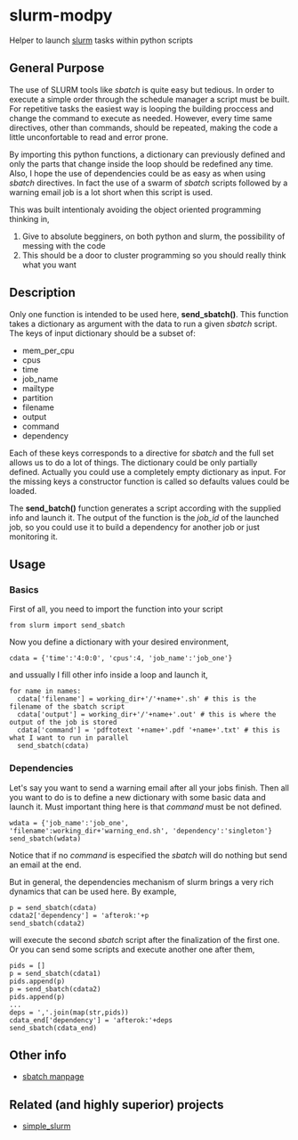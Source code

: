# slurm-modpy
Helper to launch [slurm](https://slurm.schedmd.com/) tasks within python scripts

## General Purpose

The use of SLURM tools like *sbatch* is quite easy but tedious. In order to execute a simple order through the schedule manager a script must be built. For repetitive tasks the easiest way is looping the building proccess and change the command to execute as needed. However, every time same directives, other than commands, should be repeated, making the code a little unconfortable to read and error prone.

By importing this python functions, a dictionary can previously defined and only the parts that change inside the loop should be redefined any time. Also, I hope the use of dependencies could be as easy as when using *sbatch* directives. In fact the use of a swarm of *sbatch* scripts followed by a warning email job is a lot short when this script is used.

This was built intentionaly avoiding the object oriented programming thinking in,

  1. Give to absolute begginers, on both python and slurm, the possibility of messing with the code
  2. This should be a door to cluster programming so you should really think what you want

## Description

Only one function is intended to be used here, **send_sbatch()**. This function takes a dictionary as argument with the data to run a given *sbatch* script. The keys of input dictionary should be a subset of:

 - mem\_per\_cpu
 - cpus
 - time
 - job\_name
 - mailtype
 - partition
 - filename
 - output
 - command
 - dependency

Each of these keys corresponds to a directive for *sbatch* and the full set allows us to do a lot of things. The dictionary could be only partially defined. Actually you could use a completely empty dictionary as input. For the missing keys a constructor function is called so defaults values could be loaded. 

The **send_batch()** function generates a script according with the supplied info and launch it. The output of the function is the *job_id* of the launched job, so you could use it to build a dependency for another job or just monitoring it.

## Usage

### Basics

First of all, you need to import the function into your script

```
from slurm import send_sbatch
```

Now you define a dictionary with your desired environment,

```
cdata = {'time':'4:0:0', 'cpus':4, 'job_name':'job_one'}
```

and ussually I fill other info inside a loop and launch it,

```
for name in names:
  cdata['filename'] = working_dir+'/'+name+'.sh' # this is the filename of the sbatch script
  cdata['output'] = working_dir+'/'+name+'.out' # this is where the output of the job is stored
  cdata['command'] = 'pdftotext '+name+'.pdf '+name+'.txt' # this is what I want to run in parallel
  send_sbatch(cdata)
```

### Dependencies

Let's say you want to send a warning email after all your jobs finish. Then all you want to do is to define a new dictionary with some basic data and launch it. Must important thing here is that *command* must be not defined.

```
wdata = {'job_name':'job_one', 'filename':working_dir+'warning_end.sh', 'dependency':'singleton'}
send_sbatch(wdata)
```
Notice that if no *command* is especified the *sbatch* will do nothing but send an email at the end. 

But in general, the dependencies mechanism of slurm brings a very rich dynamics that can be used here. By example,

``` 
p = send_sbatch(cdata)
cdata2['dependency'] = 'afterok:'+p
send_sbatch(cdata2)
```

will execute the second *sbatch* script after the finalization of the first one. Or you can send some scripts and execute another one after them,

```
pids = []
p = send_sbatch(cdata1)
pids.append(p)
p = send_sbatch(cdata2)
pids.append(p)
...
deps = ','.join(map(str,pids))
cdata_end['dependency'] = 'afterok:'+deps
send_sbatch(cdata_end)
```

## Other info
 
 - [sbatch manpage](https://slurm.schedmd.com/sbatch.html)


## Related (and highly superior) projects

 - [simple\_slurm](https://github.com/amq92/simple_slurm)

